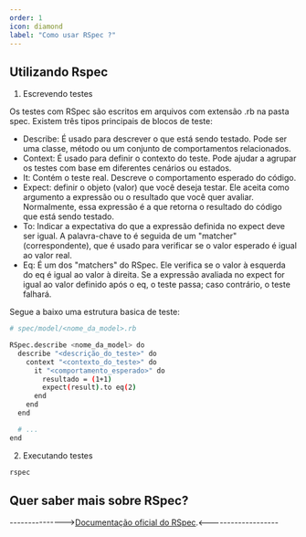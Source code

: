 ```yaml
---
order: 1
icon: diamond
label: "Como usar RSpec ?"
---
```


<!-- Araújo -->

## Utilizando Rspec 

1. Escrevendo testes

Os testes com RSpec são escritos em arquivos com extensão .rb na pasta spec. Existem três tipos principais de blocos de teste:

- Describe: É usado para descrever o que está sendo testado. Pode ser uma classe, método ou um conjunto de comportamentos relacionados.
- Context: É usado para definir o contexto do teste. Pode ajudar a agrupar os testes com base em diferentes cenários ou estados.
- It: Contém o teste real. Descreve o comportamento esperado do código.
- Expect: definir o objeto (valor) que você deseja testar. Ele aceita como argumento a expressão ou o resultado que você quer avaliar. Normalmente, essa expressão é a que retorna o resultado do código que está sendo testado.
- To: Indicar a expectativa do que a expressão definida no expect deve ser igual. A palavra-chave to é seguida de um "matcher" (correspondente), que é usado para verificar se o valor esperado é igual ao valor real.
- Eq: É um dos "matchers" do RSpec. Ele verifica se o valor à esquerda do eq é igual ao valor à direita. Se a expressão avaliada no expect for igual ao valor definido após o eq, o teste passa; caso contrário, o teste falhará.

Segue a baixo uma estrutura basica de teste:

```bash
# spec/model/<nome_da_model>.rb

RSpec.describe <nome_da_model> do
  describe "<descrição_do_teste>" do
    context "<contexto_do_teste>" do
      it "<comportamento_esperado>" do
        resultado = (1+1)
        expect(result).to eq(2)
      end
    end
  end

  # ...
end
```

2. Executando testes

```bash
rspec
```

## Quer saber mais sobre RSpec?

--------------->[Documentação oficial do RSpec](https://rspec.info/documentation/).<-------------------






